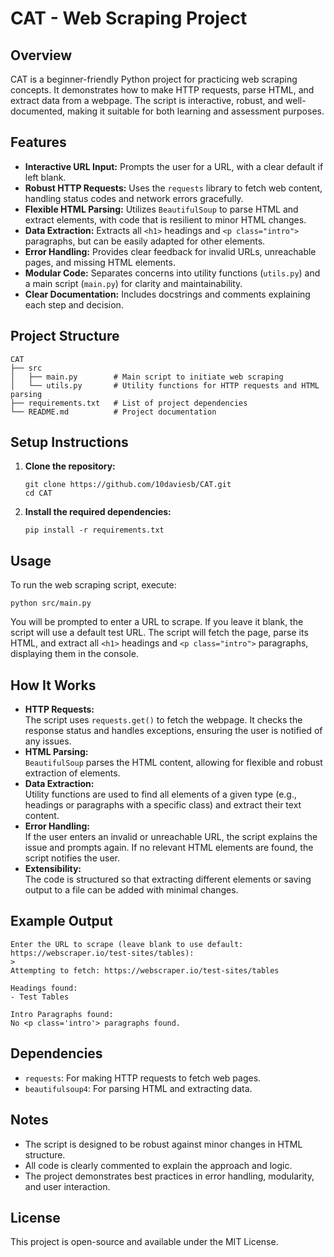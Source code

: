 # CAT - Web Scraping Project

## Overview
CAT is a beginner-friendly Python project for practicing web scraping concepts. It demonstrates how to make HTTP requests, parse HTML, and extract data from a webpage. The script is interactive, robust, and well-documented, making it suitable for both learning and assessment purposes.

## Features
- **Interactive URL Input:** Prompts the user for a URL, with a clear default if left blank.
- **Robust HTTP Requests:** Uses the `requests` library to fetch web content, handling status codes and network errors gracefully.
- **Flexible HTML Parsing:** Utilizes `BeautifulSoup` to parse HTML and extract elements, with code that is resilient to minor HTML changes.
- **Data Extraction:** Extracts all `<h1>` headings and `<p class="intro">` paragraphs, but can be easily adapted for other elements.
- **Error Handling:** Provides clear feedback for invalid URLs, unreachable pages, and missing HTML elements.
- **Modular Code:** Separates concerns into utility functions (`utils.py`) and a main script (`main.py`) for clarity and maintainability.
- **Clear Documentation:** Includes docstrings and comments explaining each step and decision.

## Project Structure
```
CAT
├── src
│   ├── main.py        # Main script to initiate web scraping
│   └── utils.py       # Utility functions for HTTP requests and HTML parsing
├── requirements.txt   # List of project dependencies
└── README.md          # Project documentation
```

## Setup Instructions
1. **Clone the repository:**
   ```
   git clone https://github.com/10daviesb/CAT.git
   cd CAT
   ```

2. **Install the required dependencies:**
   ```
   pip install -r requirements.txt
   ```

## Usage
To run the web scraping script, execute:
```
python src/main.py
```
You will be prompted to enter a URL to scrape. If you leave it blank, the script will use a default test URL. The script will fetch the page, parse its HTML, and extract all `<h1>` headings and `<p class="intro">` paragraphs, displaying them in the console.

## How It Works
- **HTTP Requests:**  
  The script uses `requests.get()` to fetch the webpage. It checks the response status and handles exceptions, ensuring the user is notified of any issues.
- **HTML Parsing:**  
  `BeautifulSoup` parses the HTML content, allowing for flexible and robust extraction of elements.
- **Data Extraction:**  
  Utility functions are used to find all elements of a given type (e.g., headings or paragraphs with a specific class) and extract their text content.
- **Error Handling:**  
  If the user enters an invalid or unreachable URL, the script explains the issue and prompts again. If no relevant HTML elements are found, the script notifies the user.
- **Extensibility:**  
  The code is structured so that extracting different elements or saving output to a file can be added with minimal changes.

## Example Output
```
Enter the URL to scrape (leave blank to use default: https://webscraper.io/test-sites/tables):
> 
Attempting to fetch: https://webscraper.io/test-sites/tables

Headings found:
- Test Tables

Intro Paragraphs found:
No <p class='intro'> paragraphs found.
```

## Dependencies
- `requests`: For making HTTP requests to fetch web pages.
- `beautifulsoup4`: For parsing HTML and extracting data.

## Notes
- The script is designed to be robust against minor changes in HTML structure.
- All code is clearly commented to explain the approach and logic.
- The project demonstrates best practices in error handling, modularity, and user interaction.

## License
This project is open-source and available under the MIT License.